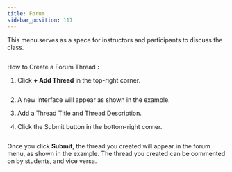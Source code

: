 ```yaml
---
title: Forum
sidebar_position: 117
---
```

This menu serves as a space for instructors and participants to discuss the class. 

![]()

How to Create a Forum Thread **:**

1. Click **+ Add Thread** in the top-right corner.

   ![]()
2. A new interface will appear as shown in the example.
3. Add a Thread Title and Thread Description.
4. Click the Submit button in the bottom-right corner.

   ![]()

Once you click **Submit**, the thread you created will appear in the forum menu, as shown in the example. The thread you created can be commented on by students, and vice versa.

![]()
